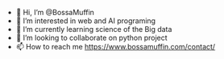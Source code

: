 - 👋 Hi, I’m @BossaMuffin
- 👀 I’m interested in web and AI programing 
- 🌱 I’m currently learning science of the Big data 
- 💞️ I’m looking to collaborate on python project
- 📫 How to reach me https://www.bossamuffin.com/contact/


<!---
BossaMuffin/BossaMuffin is a ✨ special ✨ repository because its `README.md` (this file) appears on your GitHub profile.
You can click the Preview link to take a look at your changes.
--->
